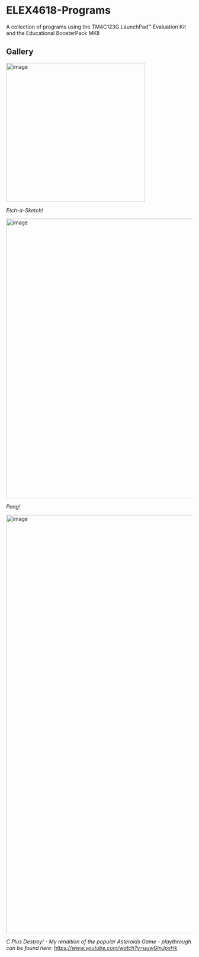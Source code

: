# ELEX4618-Programs
A collection of programs using the TM4C123G LaunchPad™ Evaluation Kit and the Educational BoosterPack MKII

## Gallery

<img width="375" alt="image" src="https://github.com/fyemane/ELEX4618-Programs/assets/93152842/65b67ef8-87db-43ba-b77a-cb603ccff050">

*Etch-a-Sketch!*

<img width="754" alt="image" src="https://github.com/fyemane/ELEX4618-Programs/assets/93152842/68d5ce84-1404-47d9-b7c7-42ecf84dc2b5">

*Pong!*

<img width="1128" alt="image" src="https://github.com/fyemane/ELEX4618-Programs/assets/93152842/29fbc30a-c3b1-4ce6-90b6-dade8e866b0a">

*C Plus Destroy! - My rendition of the popular Asteroids Game - playthrough can be found here: https://www.youtube.com/watch?v=uuwGinJpxHk*

